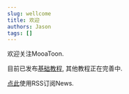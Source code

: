 ```yaml
---
slug: wellcome
title: 欢迎
authors: Jason
tags: []
---
```


欢迎关注MooaToon.

目前已发布[基础教程](/docs/Tutorial/ImportANewCharacter), 其他教程正在完善中. 

[点此](https://mooatoon.com/blog/rss.xml)使用RSS订阅News.

<!--truncate-->